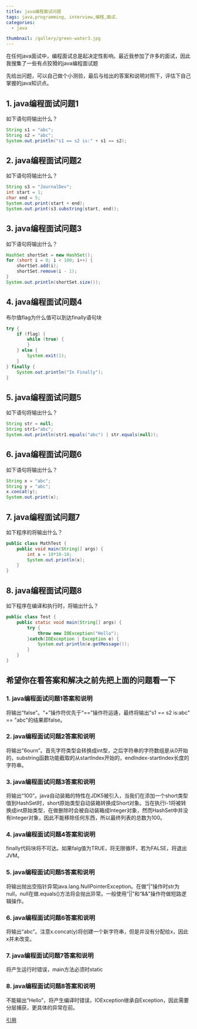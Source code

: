 ```yaml
---
title: java编程面试问题
tags: java,programming, interview,编程,面试.
categories: 
  - java

thumbnail: /gallery/green-water3.jpg
---
```

在任何java面试中，编程面试总是起决定性影响。最近我参加了许多的面试，因此我搜集了一些有点狡猾的java编程面试题
<!-- more -->

先给出问题，可以自己做个小测验，最后与给出的答案和说明对照下，评估下自己掌握的java知识点。

## 1. java编程面试问题1

如下语句将输出什么？

```java
String s1 = "abc";
String s2 = "abc";
System.out.println("s1 == s2 is:" + s1 == s2);
```

## 2. java编程面试问题2

如下语句将输出什么？

```java
String s3 = "JournalDev";
int start = 1;
char end = 5;
System.out.print(start + end);
System.out.print(s3.substring(start, end));
```

## 3. java编程面试问题3

如下语句将输出什么？

```java
HashSet shortSet = new HashSet();
for (short i = 0; i < 100; i++) {
    shortSet.add(i);
    shortSet.remove(i - 1);
}
System.out.println(shortSet.size());
```

## 4. java编程面试问题4

布尔值flag为什么值可以到达finally语句块

```java
try {
    if (flag) {
        while (true) {
        }
    } else {
        System.exit(1);
    }
} finally {
    System.out.println("In Finally");
}
```

## 5. java编程面试问题5

如下语句将输出什么？

```java
String str = null;
String str1="abc";
System.out.println(str1.equals("abc") | str.equals(null));
```

## 6. java编程面试问题6

如下语句将输出什么？

```java
String x = "abc";
String y = "abc";
x.concat(y);
System.out.print(x);
```

## 7. java编程面试问题7

如下程序的将输出什么？

```java
public class MathTest {
    public void main(String[] args) {        
        int x = 10*10-10;        
        System.out.println(x);
    }
}
```

## 8. java编程面试问题8

如下程序在编译和执行时，将输出什么？

```java
public class Test {
    public static void main(String[] args) {
        try {
            throw new IOException("Hello");
        }catch(IOException | Exception e) {
            System.out.println(e.getMessage());
        }
    }
}
```

## 希望你在看答案和解决之前先把上面的问题看一下

### 1. java编程面试问题1答案和说明

将输出“false”。“+”操作符优先于“==”操作符运逄，最终将输出"s1 == s2 is:abc" == "abc"的结果即false。

### 2. java编程面试问题2答案和说明

将输出“6ourn”。首先字符类型会转换成int型，之后字符串的字符数组是从0开始的，substring函数功能截取的从startIndex开始的，endIndex-startIndex长度的字符串。

### 3. java编程面试问题3答案和说明

将输出“100”。java自动装箱的特性在JDK5被引入，当我们在添加一个short类型值到HashSet<Short>时，short原始类型自动装箱转换成Short对象。当在执行i-1将被转换成int原始类型，在做删除时会被自动装箱成Integer对象，然而HashSet<Short>中并没有Integer对象，因此不能移除任何东西，所以最终列表的总数为100。

### 4. java编程面试问题4答案和说明

finally代码块将不可达。如果falg值为TRUE，将无限循环，若为FALSE，将退出JVM。

### 5. java编程面试问题5答案和说明

将输出抛出空指针异常java.lang.NullPointerException。在做“|”操作时str为null，null在做.equals()方法将会抛出异常。一般使用“||”和“&&”操作符做短路逻辑操作。

### 6. java编程面试问题6答案和说明

将输出“abc”。注意x.concat(y)将创建一个新字符串，但是并没有分配给x，因此x并未改变。

### 7. java编程面试问题7答案和说明

将产生运行时错误，main方法必须时static

### 8. java编程面试问题8答案和说明

不能输出“Hello”，将产生编译时错误，IOException继承自Exception，因此需要分层捕获，更具体的异常在前。


[引用](https://www.journaldev.com/370/java-programming-interview-questions)




